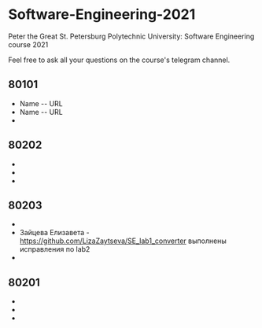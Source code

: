 # Software-Engineering-2021
Peter the Great St. Petersburg Polytechnic University: Software Engineering course 2021

Feel free to ask all your questions on the course's telegram channel.

## 80101

- Name -- URL
- Name -- URL
-

## 80202

-
-
-

## 80203

-
- Зайцева Елизавета - https://github.com/LizaZaytseva/SE_lab1_converter выполнены исправления по lab2
-

## 80201

-
-
-
